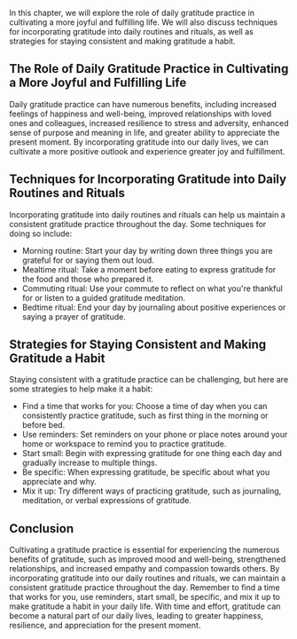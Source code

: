 
In this chapter, we will explore the role of daily gratitude practice in cultivating a more joyful and fulfilling life. We will also discuss techniques for incorporating gratitude into daily routines and rituals, as well as strategies for staying consistent and making gratitude a habit.

The Role of Daily Gratitude Practice in Cultivating a More Joyful and Fulfilling Life
-------------------------------------------------------------------------------------

Daily gratitude practice can have numerous benefits, including increased feelings of happiness and well-being, improved relationships with loved ones and colleagues, increased resilience to stress and adversity, enhanced sense of purpose and meaning in life, and greater ability to appreciate the present moment. By incorporating gratitude into our daily lives, we can cultivate a more positive outlook and experience greater joy and fulfillment.

Techniques for Incorporating Gratitude into Daily Routines and Rituals
----------------------------------------------------------------------

Incorporating gratitude into daily routines and rituals can help us maintain a consistent gratitude practice throughout the day. Some techniques for doing so include:

* Morning routine: Start your day by writing down three things you are grateful for or saying them out loud.
* Mealtime ritual: Take a moment before eating to express gratitude for the food and those who prepared it.
* Commuting ritual: Use your commute to reflect on what you're thankful for or listen to a guided gratitude meditation.
* Bedtime ritual: End your day by journaling about positive experiences or saying a prayer of gratitude.

Strategies for Staying Consistent and Making Gratitude a Habit
--------------------------------------------------------------

Staying consistent with a gratitude practice can be challenging, but here are some strategies to help make it a habit:

* Find a time that works for you: Choose a time of day when you can consistently practice gratitude, such as first thing in the morning or before bed.
* Use reminders: Set reminders on your phone or place notes around your home or workspace to remind you to practice gratitude.
* Start small: Begin with expressing gratitude for one thing each day and gradually increase to multiple things.
* Be specific: When expressing gratitude, be specific about what you appreciate and why.
* Mix it up: Try different ways of practicing gratitude, such as journaling, meditation, or verbal expressions of gratitude.

Conclusion
----------

Cultivating a gratitude practice is essential for experiencing the numerous benefits of gratitude, such as improved mood and well-being, strengthened relationships, and increased empathy and compassion towards others. By incorporating gratitude into our daily routines and rituals, we can maintain a consistent gratitude practice throughout the day. Remember to find a time that works for you, use reminders, start small, be specific, and mix it up to make gratitude a habit in your daily life. With time and effort, gratitude can become a natural part of our daily lives, leading to greater happiness, resilience, and appreciation for the present moment.
